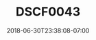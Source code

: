 ---
title: DSCF0043
date: 2018-06-30T23:38:08-07:00
draft: false
location: Montana
img_url: https://d17enza3bfujl8.cloudfront.net/DSCF0043.jpg
original_fn: ""
tags:
- Montana
- on-the-road

---